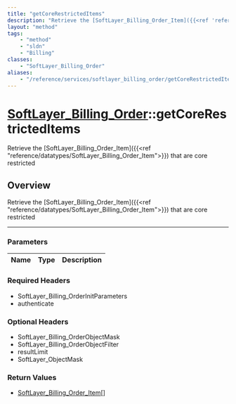 ```yaml
---
title: "getCoreRestrictedItems"
description: "Retrieve the [SoftLayer_Billing_Order_Item]({{<ref 'reference/datatypes/SoftLayer_Billing_Order_Item'>}}) that are core... "
layout: "method"
tags:
    - "method"
    - "sldn"
    - "Billing"
classes:
    - "SoftLayer_Billing_Order"
aliases:
    - "/reference/services/softlayer_billing_order/getCoreRestrictedItems"
---
```

# [SoftLayer_Billing_Order](/reference/services/SoftLayer_Billing_Order)::getCoreRestrictedItems


Retrieve the [SoftLayer_Billing_Order_Item]({{<ref "reference/datatypes/SoftLayer_Billing_Order_Item">}}) that are core restricted


## Overview 
Retrieve the [SoftLayer_Billing_Order_Item]({{<ref "reference/datatypes/SoftLayer_Billing_Order_Item">}}) that are core restricted

-----

### Parameters 
|Name | Type | Description |
| --- | --- | --- |


### Required Headers
* SoftLayer_Billing_OrderInitParameters
* authenticate


### Optional Headers
* SoftLayer_Billing_OrderObjectMask
* SoftLayer_Billing_OrderObjectFilter
* resultLimit
* SoftLayer_ObjectMask

### Return Values
* <a href='/reference/datatypes/SoftLayer_Billing_Order_Item'>SoftLayer_Billing_Order_Item[] </a>




